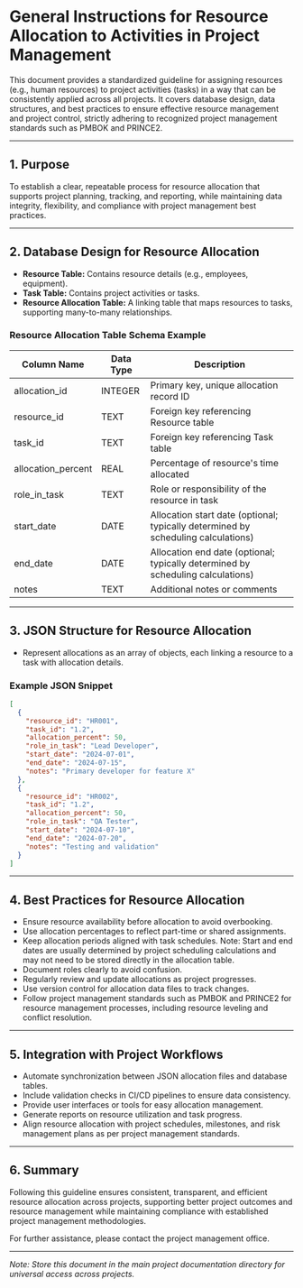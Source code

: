 # General Instructions for Resource Allocation to Activities in Project Management

This document provides a standardized guideline for assigning resources (e.g., human resources) to project activities (tasks) in a way that can be consistently applied across all projects. It covers database design, data structures, and best practices to ensure effective resource management and project control, strictly adhering to recognized project management standards such as PMBOK and PRINCE2.

---

## 1. Purpose

To establish a clear, repeatable process for resource allocation that supports project planning, tracking, and reporting, while maintaining data integrity, flexibility, and compliance with project management best practices.

---

## 2. Database Design for Resource Allocation

- **Resource Table:** Contains resource details (e.g., employees, equipment).
- **Task Table:** Contains project activities or tasks.
- **Resource Allocation Table:** A linking table that maps resources to tasks, supporting many-to-many relationships.

### Resource Allocation Table Schema Example

| Column Name         | Data Type | Description                                  |
|---------------------|-----------|----------------------------------------------|
| allocation_id       | INTEGER   | Primary key, unique allocation record ID     |
| resource_id         | TEXT      | Foreign key referencing Resource table       |
| task_id             | TEXT      | Foreign key referencing Task table            |
| allocation_percent  | REAL      | Percentage of resource's time allocated       |
| role_in_task        | TEXT      | Role or responsibility of the resource in task|
| start_date          | DATE      | Allocation start date (optional; typically determined by scheduling calculations) |
| end_date            | DATE      | Allocation end date (optional; typically determined by scheduling calculations)   |
| notes               | TEXT      | Additional notes or comments                   |

---

## 3. JSON Structure for Resource Allocation

- Represent allocations as an array of objects, each linking a resource to a task with allocation details.

### Example JSON Snippet

```json
[
  {
    "resource_id": "HR001",
    "task_id": "1.2",
    "allocation_percent": 50,
    "role_in_task": "Lead Developer",
    "start_date": "2024-07-01",
    "end_date": "2024-07-15",
    "notes": "Primary developer for feature X"
  },
  {
    "resource_id": "HR002",
    "task_id": "1.2",
    "allocation_percent": 50,
    "role_in_task": "QA Tester",
    "start_date": "2024-07-10",
    "end_date": "2024-07-20",
    "notes": "Testing and validation"
  }
]
```

---

## 4. Best Practices for Resource Allocation

- Ensure resource availability before allocation to avoid overbooking.
- Use allocation percentages to reflect part-time or shared assignments.
- Keep allocation periods aligned with task schedules. Note: Start and end dates are usually determined by project scheduling calculations and may not need to be stored directly in the allocation table.
- Document roles clearly to avoid confusion.
- Regularly review and update allocations as project progresses.
- Use version control for allocation data files to track changes.
- Follow project management standards such as PMBOK and PRINCE2 for resource management processes, including resource leveling and conflict resolution.

---

## 5. Integration with Project Workflows

- Automate synchronization between JSON allocation files and database tables.
- Include validation checks in CI/CD pipelines to ensure data consistency.
- Provide user interfaces or tools for easy allocation management.
- Generate reports on resource utilization and task progress.
- Align resource allocation with project schedules, milestones, and risk management plans as per project management standards.

---

## 6. Summary

Following this guideline ensures consistent, transparent, and efficient resource allocation across projects, supporting better project outcomes and resource management while maintaining compliance with established project management methodologies.

For further assistance, please contact the project management office.

---

*Note: Store this document in the main project documentation directory for universal access across projects.*
